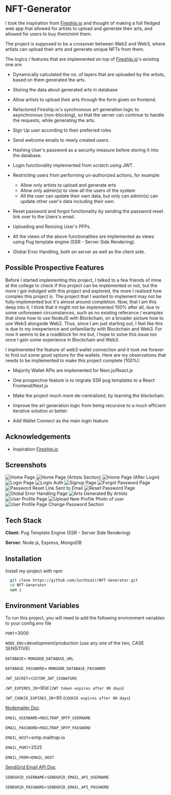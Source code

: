# NFT-Generator

I took the inspiration from [Fireship.io](https://www.youtube.com/watch?v=meTpMP0J5E8) and thought of making a full fledged web app that allowed for artists to upload and generate their arts, and allowed for users to buy them/mint them.

The project is supposed to be a crossover between Web2 and Web3, where artists can upload their arts and generate unique
NFTs from them.

The logics / features that are implemented on top of [Fireship.io](https://www.youtube.com/watch?v=meTpMP0J5E8)'s exisitng one are:

- Dynamically calculated the no. of layers that are uploaded by the artists, based on them generated the arts.

- Storing the data about generated arts in database

- Allow artists to upload their arts through the form given on frontend.

- Refactored Fireship.io's synchronous art generation logic to asynchronous (non-blocking), so that the server can continue to handle the requests, while generating the arts.

- Sign Up user according to their preferred roles

- Send welcome emails to newly created users.

- Hashing User's password as a security measure before storing it into the database.

- Login functionality implemented from scratch using JWT.

- Restricting users from performing un-authorized actions, for example:

  - Allow only artists to upload and generate arts
  - Allow only admin(s) to view all the users of the system
  - All the user can update their own data, but only can admin(s) can update other user's data including their own.

- Reset password and forgot functionality by sending the password reset link over to the Users's email.

- Uploading and Resizing User's PFPs.

- All the views of the above functionalities are implemented as views using Pug template engine (SSR - Server Side Rendering).

- Global Error Handling, both on server as well as the client side.

## Possible Prospective Features

Before I started implementing this project, I talked to a few friends of mine at the college to check if this project can be implemented or not,
but the more I got indulged with this project and explored, the more I realised how complex this project is.
The project that I wanted to implement may not be fully-implemented but it's almost around completion.
Now, that I am this deep into it, I think that it might not be implemented 100% after all, due to some unforeseen circumstances, such as no existing referance / examples
that show how to use NodeJS with Blockchain, on a broader picture how to use Web3 alongside Web2.
Thus, since I am just starting out, I feel like this is due to my inexperience and unfamiliarity with Blockchain and Web3.
For now it seems to be a roadblock for me but, I hope to solve this issue too once I gain some experience in Blockchain and Web3.

I implmeneted the feature of web3 wallet connection and it took me forever to find out some good options for the wallets.
Here are my observations that needs to be implemented to make this project complete (100%):

- Majority Wallet APIs are implemented for Next.js/React.js

- One prospective feature is to migrate SSR pug templates to a React Frontend/Next.js

- Make the project much more de-centralized, by learning the blockchain.

- Improve the art generation logic from being recursive to a much efficient iterative solution or better.

- Add Wallet Connect as the main login feature.

## Acknowledgements

- Inspiration [Fireship.io](https://www.youtube.com/watch?v=meTpMP0J5E8)

## Screenshots

![Home Page](/Screenshots/1.JPG?raw=true "Home Page")
![Home Page (Artists Section)](/Screenshots/2.JPG?raw=true "Home Page (Artists Section)")
![Home Page (After Login)](/Screenshots/3.JPG?raw=true "Home Page (After Login)")
![Login Page](/Screenshots/4.JPG?raw=true "Login Page")
![Login Auth](/Screenshots/5.JPG?raw=true "Login Auth")
![Signup Page](/Screenshots/6.JPG?raw=true "Signup Page")
![Forgot Password Page](/Screenshots/7.JPG?raw=true "Forgot Password Page")
![Password Reset Link Sent to Email](/Screenshots/8.JPG?raw=true "Password Reset Link Sent to Email")
![Reset Password Page](/Screenshots/9.JPG?raw=true "Reset Password Page")
![Global Error Handling Page](/Screenshots/10.JPG?raw=true "Global Error Handling Page")
![Arts Generated By Artists](/Screenshots/11.JPG?raw=true "Arts Generated By Artists")
![User Profile Page](/Screenshots/12.JPG?raw=true "User Profile Page")
![Upload New Profile Photo of user](/Screenshots/13.JPG?raw=true "Upload New Profile Photo of user")
![User Profile Page Change Password Section](/Screenshots/14.JPG?raw=true "User Profile Page Change Password Section")

## Tech Stack

**Client:** Pug Template Engine (SSR - Server Side Rendering)

**Server:** Node.js, Express, MongoDB

## Installation

Install my-project with npm

```bash
  git clone https://github.com/JustUzair/NFT-Generator.git
  cd NFT-Generator
  npm i
```

## Environment Variables

To run this project, you will need to add the following environment variables to your config.env file

`PORT`=3000

`NODE_ENV`=development/production (use any one of the two, CASE SENSITIVE)

`DATABASE`= `MONGODB_DATABASE_URL`

`DATABASE_PASSWORD`= `MONGODB_DATABASE_PASSWORD`

`JWT_SECRET`=`CUSTOM_JWT_SIGNATURE`

`JWT_EXPIRES_IN`=90d (`JWT token expires after 90 days`)

`JWT_COOKIE_EXPIRES_IN`=90 (`COOKIE expires after 90 days`)

[Nodemailer Doc](https://nodemailer.com/smtp/#authentication)

`EMAIL_USERNAME`=`MAILTRAP_SMTP_USERNAME`

`EMAIL_PASSWORD`=`MAILTRAP_SMTP_PASSWORD`

`EMAIL_HOST`=smtp.mailtrap.io

`EMAIL_PORT`=2525

`EMAIL_FROM`=`EMAIL_HOST`

[SendGrid Email API Doc](https://app.sendgrid.com/guide/integrate/langs/smtp)

`SENDGRID_USERNAME`=`SENDGRID_EMAIL_API_USERNAME`

`SENDGRID_PASSWORD`=`SENDGRID_EMAIL_API_PASSWORD`
